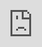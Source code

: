 ```yaml
---
layout: post
date:   2022-04-19
image: "/conflict_urbanism_sp2022/images/cover_diagram-03.png"
title:  "Redefining Homogeneity: Marriage Migration in Rural South Korea"
author: "Yani Gao, Hyuein Song, Myungju Ko"
---
```


Once a country known for its homogeneity, South Korea's population is no longer homogeneous. Over the past 30 years, South Korea's highest in-migration rate has been through marriage. Primarily women from southeast Asian countries – China, the Philippines, Vietnam, and Cambodia – have been encouraged by government-sponsored subsidies to get married in South Korea. This '**marriage migration**' was driven by the considerable numbers of unmarried men in rural towns, resulting from fast economic growth and internal migration by rural women to urban areas. The migrant brides, in turn, have created economic and cultural links between Korea and their home countries. This cultural and social phenomenon(Onishi 2008), this movement has vast implications and impacts on the future of this country and on what it now means to be identified as "Korean."  

![intro_image](/conflict_urbanism_sp2022/images/People_and_Quote.png)

This project investigates these international and domestic scale movements; they reveal a spatial complexity created by marital cultures and local policies, all ultimately driven by economic necessity. 

<br />
#### **Domestic Migration in South Korea: 1970s and Onward**  

[click here for full screen view of this map](https://hyuein.github.io/domesticmigration/)
<div class="iframe-column"><iframe src="https://hyuein.github.io/domesticmigration/" style="transform-origin: 0px 0px 0px; transform: scale(0.33);position:absolute;top:0;left:0;width:300%;height:300%;" frameborder="0"></iframe></div>  
*Scroll map of internal migration within Korea over the years (1970-2020). Source: kosis.kr*

Since the Korean War, South Korea has been experiencing tremendous and steady economic growth. In 2022, it is now the 10th largest world economy. The drastic increase in its national GDP from the 80s till now was coined the "miracle on the Han River." Along with the economic growth, a mass country-wide migration from rural to urban areas has been ongoing. As a result, more than 50 percent of the national population now lives in the Seoul metropolitan area, which accounts for only 0.6 percent of the country's land area.

[click here for full screen view of this map](https://hyuein.github.io/19702020/)
<div class="iframe-column"><iframe src="https://hyuein.github.io/19702020/" style="transform-origin: 0px 0px 0px; transform: scale(0.33);position:absolute;top:0;left:0;width:300%;height:300%;" frameborder="0"></iframe></div>  
*Swipe map of population overtime (1970 v.s. 2020). Source: kosis.kr*

Despite these recent economic changes and rural-urban migration, social life in South Korea remains embedded in Confucian culture, especially in rural areas, where the emphasis is placed on family and kinship. The patrilineal Confucian definition of the family has an immense impact on domestic migration across Korea. Confucianism underscores that filial piety is a cardinal virtue and that marriage and procreation are the eldest son's most important social obligations. (Hsu 61)

A traditional Korean nuclear family, according to Confucianism values, has four formal criteria: 
  1. The nuclear family 가 (家).
  2. The family's formal head Hoju 호주 (戶主), the oldest man in the family, holds significant rights and privileges.
  3. The successor to the head-of-house 호주계승 (戶主繼承), which is the eldest son.
  4. The estate is considered family property 가산 (家産).

This Korean nuclear family is ruled entirely patrilineally, where the prominent family unit is the direct line of descendants 친족 (親族). Other relatives through female kinships are considered outside family 외갓집 (外家). Therefore, when a daughter marries, she will be immediately called "an outsider," leaving the family unit. In other words, she joins her husband's family and is responsible for her domestic duties, including serving him and his parents, thereby maintaining traditional family customs and reputations.

![Gyungsangbuk-do data of sex defferences Diagram](/conflict_urbanism_sp2022/images/Cheongsong-2-05.png)

Because of these traditional family practices, more men remain in rural areas than women, contributing to the decline in birth rate that has persisted in Korea since the 60s. The gender imbalance in rural South Korea caused a sharp drop in population in rural towns. As a part of the revitalization program of those rural municipalities, local governments started to provide subsidies for '**marriage migration**,' and therefore to foreign brides, starting in the 90s.

<br />
#### **International Marriage Migration to South Korea**  

[click here for full screen view of this map](https://api.mapbox.com/styles/v1/ccritters7/cl22i6w5e005g14pc8p8y5cv2.html?title=false&access_token=pk.eyJ1IjoiY2NyaXR0ZXJzNyIsImEiOiJja3poYzA1YmEwZmNrMm9xaGZuMGR2YXQ0In0.JqqxVq8Bha1S-wGaKqlJvQ&zoomwheel=false#3.34/22.27/112.41)
<div class="iframe-column"><iframe width='100%' height='400px' src="https://api.mapbox.com/styles/v1/ccritters7/cl22i6w5e005g14pc8p8y5cv2.html?title=false&access_token=pk.eyJ1IjoiY2NyaXR0ZXJzNyIsImEiOiJja3poYzA1YmEwZmNrMm9xaGZuMGR2YXQ0In0.JqqxVq8Bha1S-wGaKqlJvQ&zoomwheel=false#3.34/22.27/112.41" title="cu_INTERNATIONAL MIGRATION" style="position:absolute;top:0;left:0;width:100%;height:100%;" frameborder="0"></iframe></div>

*Marriage migrants to Korea 2020. Source: kosis.kr*

In the 1990s, 35 rural municipal governments started subsidizing private marriage brokers to introduce unmarried male farmers to ethnically Korean women in China and women from other Asian countries, paying the brokers 4 to 10 million Korean won (back then, around $3,800 to $12,000) per marriage. 

![Percentage of women graph](/conflict_urbanism_sp2022/images/Woman_Marriage_Migrant.png)

These policies were established in an attempt to address the aging population by encouraging these unmarried men to find a wife and eventually reproduce to increase population growth. However, after 30 years of this practice, in 2021, government subsidies started to be removed. As a result, in South Korea, between 2000 and 2005, such marriages increased almost fivefold, from 6,945 to 30,719 (Korea National Statistical Office 2011a). Now bolstered at more than 334,000, these marriage migrants (immigrants and naturalized by marriage) account for 16.7 percent of all immigrants in South Korea. Renowned as a monoethnic country, Korea is now demographically and politically shifting towards becoming a multi-ethnical society. 

![Subsides](/conflict_urbanism_sp2022/images/HS_SubsidyandDistrict.jpg)

However, these political movements and economic subsidies supporting **marriage migration** are not 100% celebrated and, in fact, have an adverse effect. Marriage migrants report facing higher levels of domestic and social conflict. They are isolated from their home countries and remain disadvantaged in these new environments. Furthermore, they tend to face more economic difficulties since more men from rural lower-income brackets seek help from marriage agencies for foreign brides. A study conducted by Ewha Womans University in 2022 has found that "…immigrant women in patriarchal households were more likely to be depressed … poorer life satisfaction … and poorer marital satisfaction … than women in martially equal households." (PLOS ONE 2022)

Marriage migrants have also been expected to maintain the patriarchal hierarchy by acting as compliant and submissive wives, limiting their career growth and eventual integration into Korean society. Language barriers, cultural differences, and financial dependencies contribute to the characteristic isolation these new immigrants face in the so-called homogenous society in which they have: '…marriage migrants play multiple roles - as mothers, domestic workers, caretakers, and family helpers." (Piper and Roces 2003)

<br />
#### **The Story of Pham, from Vietnam to Cheongsong County**  

![cheongsong case](/conflict_urbanism_sp2022/images/Cheongsong_marriage_migrant_by_sex.png)

Cheongsong County, a county in Gyungsang-buk Province, has an influx of marriage migrants, which make up more than 69 percent (160 of 231) of the foreign residents in the municipality. Among them, the overwhelming proportion is women. Additionally, Cheongsong County, a rural area of the province, was one of the counties that sponsored the most significant subsidies (up to 10,000 dollars per case) for international marriage as a part of rural revitalization policies.  

In this section, we are translating the architectural space inhabited by a marriage migrant from Vietnam- Pham, through the images portrayed in the documentary film "Tales of Multicultural Inlaws." By reconstructing the typical rural house where a marriage migrant lives in Cheongsong, we transform this narrative into a more intimate one. Her hierarchy in the household becomes visible to the viewers- you can see the limited access she has to a lot of the house and her workspace in her living quarters, including the kitchen, living room, and kids' room. This- clearly shows her unequal position and traditional feminized role in the family.

![plan of Archi](/conflict_urbanism_sp2022/images/MJ_plan-01.jpg)

[click here for full screen view of spatial experience](https://hubs.mozilla.com/qpxm6b2?embed_token=f8dbd283e746b4b6ae8839ec38a3716b)
<div class="iframe-column"><iframe width='100%' height='400px' src="https://hubs.mozilla.com/qpxm6b2?embed_token=f8dbd283e746b4b6ae8839ec38a3716b" title="mozilla_house" style="position:absolute;top:0;left:0;width:100%;height:100%;" frameborder="0"></iframe></div>

Despite these unfortunate circumstances, more and more individuals have broken this stereotype and become visible in Korean society. In addition, multicultural support centers in communities help integrate new immigrants. Furthermore, policies such as the "Female Marriage Migrant Family Social Integration and Support Policy" and the "Foreigners in Korea Fundamental Treatment Law" help ensure their successful entrance into Korean society.

While these domestic support policies and groups are significant in helping these marriage migrants, the economic benefit these women sent home and the numbers of unmarried men in rural Korea, which remains a phenomenon, means that this **marriage migration** will not disappear in the short term, and must remain as an ongoing social and cultural concern.

<br />
#### **Conclusion**  

The research exposes the so-called homogeneity of South Korea through the lens of **marriage migration** at various scales, from the global to the intimate. The story visualizes how urbanization in one country has an impact across the border between countries and permeates everyday life in South Korea—combined with the Confucian culture, which is deeply rooted in rural areas. The urbanization of South Korea has created an unbalanced gender ratio in the rural towns in addition to the more common issues exacerbated by urbanization, such as population decrease and underdevelopment. As a result, female marriage migrants from neighboring countries have been filling up the voids created by urbanization. This phenomenon has caused adverse effects, revealing how South Korea's so-called homogeneity, a distinct characteristic and pride of the county, is forever transformed.

This research is conducted from the perspective of Korean society, which mainly investigates through the data visualization of population movements. However, if conducted through a political and economy-driven approach, this phenomenon would reveal much more conflict on the scale of international affairs. Therefore, a probable different approach would be to trace back these marriage migrants to their home country by collecting data on their remittance and investigating how this money drives the supply of potential migrants.

<br />
#### **Citations**  

Hye-Kyung Lee, International Marriage and the State in South Korea, Pai Chai University, 2008

Hyunok Lee, Adapting to Marriage Markets: International Marriage Migration from Vietnam to South Korea, University of Toronto Press, 2016

Sending Money Home: Worldwide Remittance Flows to Developing Countries, IFAD Publication, 2006

National Atlas of Korea, Ministry of Land Infrastructure and Transport, 2019

Hye-Kyung Lee, Problems and Reactions to Marriage Migrants and Their Families, Korean Demographics, 2005

Yugyun Kim et al, Don't Ask for Fair Treatment? A Gender Analysis of Ethenic Discrimination, Response to Discrimination, and Self-Rated Health among Marriage Migrants in South Korea, Internatilnal Journal for Equity in Health, 2016

Onishi, Norimitsu. "Korean Men Use Brokers to Find Brides in Vietnam." The New York Times. The New York Times, February 22, 2007. https://www.nytimes.com/2007/02/22/world/asia/22brides.html. 

Francis L. K. Hsu, "Confucianism in Comparative Context," 61.

Lee E, Kim SI, Jung-Choi K, Kong KA (2022) Household decision-making and the mental well-being of marriage-based immigrant women in South Korea. PLOS ONE 17(2): e0263642. https://doi.org/10.1371/journal.pone.0263642

Yamanaka, Keiko, and Nicola Piper. 2003. "An Introductory Overview." Asian and Pacific Migration Journal , vol. 12, nos. 1-2, pp

EBS, Documentary Film “Tales of Multicultural Inlaws - The hidden story of a daughter-in-law who is always hungry”, 2015
